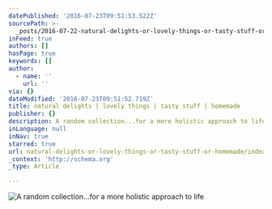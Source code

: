 ```yaml
---
datePublished: '2016-07-23T09:51:53.522Z'
sourcePath: >-
  _posts/2016-07-22-natural-delights-or-lovely-things-or-tasty-stuff-or-homemade.md
inFeed: true
authors: []
hasPage: true
keywords: []
author:
  - name: ''
    url: ''
via: {}
dateModified: '2016-07-23T09:51:52.719Z'
title: natural delights | lovely things | tasty stuff | homemade
publisher: {}
description: A random collection...for a more holistic approach to life
inLanguage: null
inNav: true
starred: true
url: natural-delights-or-lovely-things-or-tasty-stuff-or-homemade/index.html
_context: 'http://schema.org'
_type: Article

---
```

![A random collection...for a more holistic approach to life](https://the-grid-user-content.s3-us-west-2.amazonaws.com/020eef84-7f9b-4c3a-92b0-a0fa257dc43e.jpg)